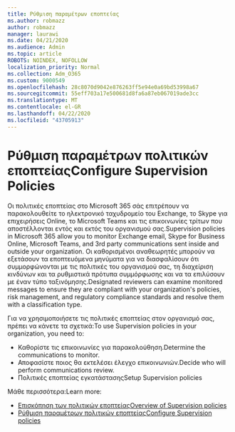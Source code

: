 ```yaml
---
title: Ρύθμιση παραμέτρων εποπτείας
ms.author: robmazz
author: robmazz
manager: laurawi
ms.date: 04/21/2020
ms.audience: Admin
ms.topic: article
ROBOTS: NOINDEX, NOFOLLOW
localization_priority: Normal
ms.collection: Adm_O365
ms.custom: 9000549
ms.openlocfilehash: 28c8070d9042e876263ff5e94e0a69bd53998a67
ms.sourcegitcommit: 55eff703a17e500681d8fa6a87eb067019ade3cc
ms.translationtype: MT
ms.contentlocale: el-GR
ms.lasthandoff: 04/22/2020
ms.locfileid: "43705913"
---
```

# <a name="configure-supervision-policies"></a><span data-ttu-id="1075c-102">Ρύθμιση παραμέτρων πολιτικών εποπτείας</span><span class="sxs-lookup"><span data-stu-id="1075c-102">Configure Supervision Policies</span></span>

<span data-ttu-id="1075c-103">Οι πολιτικές εποπτείας στο Microsoft 365 σάς επιτρέπουν να παρακολουθείτε το ηλεκτρονικό ταχυδρομείο του Exchange, το Skype για επιχειρήσεις Online, το Microsoft Teams και τις επικοινωνίες τρίτων που αποστέλλονται εντός και εκτός του οργανισμού σας.</span><span class="sxs-lookup"><span data-stu-id="1075c-103">Supervision policies in Microsoft 365 allow you to monitor Exchange email, Skype for Business Online, Microsoft Teams, and 3rd party communications sent inside and outside your organization.</span></span> <span data-ttu-id="1075c-104">Οι καθορισμένοι αναθεωρητές μπορούν να εξετάσουν τα εποπτευόμενα μηνύματα για να διασφαλίσουν ότι συμμορφώνονται με τις πολιτικές του οργανισμού σας, τη διαχείριση κινδύνων και τα ρυθμιστικά πρότυπα συμμόρφωσης και να τα επιλύσουν με έναν τύπο ταξινόμησης.</span><span class="sxs-lookup"><span data-stu-id="1075c-104">Designated reviewers can examine monitored messages to ensure they are compliant with your organization's policies, risk management, and regulatory compliance standards and resolve them with a classification type.</span></span>

<span data-ttu-id="1075c-105">Για να χρησιμοποιήσετε τις πολιτικές εποπτείας στον οργανισμό σας, πρέπει να κάνετε τα σχετικά:</span><span class="sxs-lookup"><span data-stu-id="1075c-105">To use Supervision policies in your organization, you need to:</span></span>

- <span data-ttu-id="1075c-106">Καθορίστε τις επικοινωνίες για παρακολούθηση.</span><span class="sxs-lookup"><span data-stu-id="1075c-106">Determine the communications to monitor.</span></span>
- <span data-ttu-id="1075c-107">Αποφασίστε ποιος θα εκτελέσει έλεγχο επικοινωνιών.</span><span class="sxs-lookup"><span data-stu-id="1075c-107">Decide who will perform communications review.</span></span>
- <span data-ttu-id="1075c-108">Πολιτικές εποπτείας εγκατάστασης</span><span class="sxs-lookup"><span data-stu-id="1075c-108">Setup Supervision policies</span></span>

<span data-ttu-id="1075c-109">Μάθε περισσότερα:</span><span class="sxs-lookup"><span data-stu-id="1075c-109">Learn more:</span></span>

- [<span data-ttu-id="1075c-110">Επισκόπηση των πολιτικών εποπτείας</span><span class="sxs-lookup"><span data-stu-id="1075c-110">Overview of Supervision policies</span></span>](https://docs.microsoft.com/office365/securitycompliance/supervision-policies)
- [<span data-ttu-id="1075c-111">Ρύθμιση παραμέτρων πολιτικών εποπτείας</span><span class="sxs-lookup"><span data-stu-id="1075c-111">Configure Supervision policies</span></span>](https://docs.microsoft.com/office365/securitycompliance/configure-supervision-policies)
